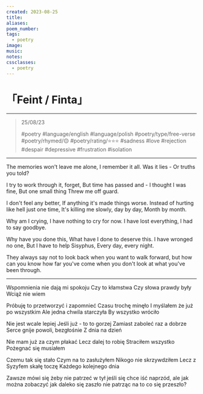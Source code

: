 ```yaml
---
created: 2023-08-25
title:
aliases:
poem_number:
tags:
  - poetry
image:
music:
notes:
cssclasses:
  - poetry
---
```

# 「Feint / Finta」

---

> 25/08/23
> 
> #poetry 
> #language/english  #language/polish 
> #poetry/type/free-verse 
> #poetry/rhymed/🟡 
> #poetry/rating/⭐⭐⭐ 
> #sadness #love #rejection #despair #depressive #frustration #isolation 

---

The memories won't leave me alone,
I remember it all.
Was it lies -
Or truths you told?

I try to work through it, forget,
But time has passed and -
I thought I was fine,
But one small thing
Threw me off guard.

I don't feel any better,
If anything it's made things worse.
Instead of hurting like hell just one time,
It's killing me slowly, day by day,
Month by month.

Why am I crying,
I have nothing to cry for now.
I have lost everything,
I had to say goodbye.

Why have you done this,
What have I done to deserve this.
I have wronged no one,
But I have to help Sisyphus,
Every day, every night.

They always say not to look back when you want to walk forward, but how can you know how far you've come when you don't look at what you've been through.

---

Wspomnienia nie dają mi spokoju
Czy to kłamstwa
Czy słowa prawdy były
Wciąż nie wiem

Próbuję to przetworzyć i zapomnieć
Czasu trochę minęło
I myślałem że już po wszystkim
Ale jedna chwila starczyła
By wszystko wróciło

Nie jest wcale lepiej
Jeśli już - to to gorzej
Zamiast zaboleć raz a dobrze
Serce gnije powoli, bezgłośnie
Z dnia na dzień

Nie mam już za czym płakać
Lecz dalej to robię
Straciłem wszystko
Pożegnać się musiałem

Czemu tak się stało
Czym na to zasłużyłem
Nikogo nie skrzywdziłem
Lecz z Syzyfem skałę toczę
Każdego kolejnego dnia

Zawsze mówi się żeby nie patrzeć w tył jeśli się chce iść naprzód, ale jak można zobaczyć jak daleko się zaszło nie patrząc na to co się przeszło?